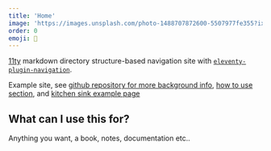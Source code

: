 ```yaml
---
title: 'Home'
image: 'https://images.unsplash.com/photo-1488707872600-5507977fe355?ixid=MnwxMjA3fDB8MHxwaG90by1wYWdlfHx8fGVufDB8fHx8&ixlib=rb-1.2.1&auto=format&fit=crop&w=1950&q=80'
order: 0
emoji: 🏡
---
```


[11ty](https://www.11ty.dev/) markdown directory structure-based navigation site with [`eleventy-plugin-navigation`](https://www.11ty.dev/docs/plugins/navigation/).

Example site, see [github repository for more background info](https://github.com/pietrop/11ty-auto-navigation-book-template), [how to use section](how-to-use), and [kitchen sink example page](kitchen-sink)



## What can I use this for?
Anything you want, a book, notes, documentation etc..
